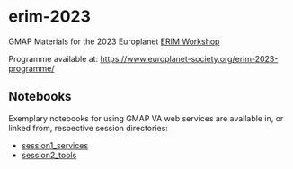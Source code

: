 # erim-2023

GMAP Materials for the 2023 Europlanet [ERIM Workshop](https://www.europlanet-society.org/erim2023/)

Programme available at: https://www.europlanet-society.org/erim-2023-programme/

## Notebooks

Exemplary notebooks for using GMAP VA web services are available in, or linked from, respective session directories:
* [session1_services](./session1_services/)
* [session2_tools](./session1_tools/)
